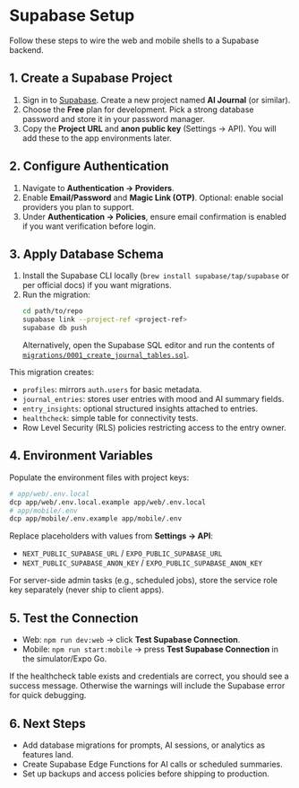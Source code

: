 # Supabase Setup

Follow these steps to wire the web and mobile shells to a Supabase backend.

## 1. Create a Supabase Project
1. Sign in to [Supabase](https://supabase.com/). Create a new project named **AI Journal** (or similar).
2. Choose the **Free** plan for development. Pick a strong database password and store it in your password manager.
3. Copy the **Project URL** and **anon public key** (Settings → API). You will add these to the app environments later.

## 2. Configure Authentication
1. Navigate to **Authentication → Providers**.
2. Enable **Email/Password** and **Magic Link (OTP)**. Optional: enable social providers you plan to support.
3. Under **Authentication → Policies**, ensure email confirmation is enabled if you want verification before login.

## 3. Apply Database Schema
1. Install the Supabase CLI locally (`brew install supabase/tap/supabase` or per official docs) if you want migrations.
2. Run the migration:
   ```bash
   cd path/to/repo
   supabase link --project-ref <project-ref>
   supabase db push
   ```
   Alternatively, open the Supabase SQL editor and run the contents of [`migrations/0001_create_journal_tables.sql`](migrations/0001_create_journal_tables.sql).

This migration creates:
- `profiles`: mirrors `auth.users` for basic metadata.
- `journal_entries`: stores user entries with mood and AI summary fields.
- `entry_insights`: optional structured insights attached to entries.
- `healthcheck`: simple table for connectivity tests.
- Row Level Security (RLS) policies restricting access to the entry owner.

## 4. Environment Variables
Populate the environment files with project keys:

```bash
# app/web/.env.local
dcp app/web/.env.local.example app/web/.env.local
# app/mobile/.env
dcp app/mobile/.env.example app/mobile/.env
```

Replace placeholders with values from **Settings → API**:

- `NEXT_PUBLIC_SUPABASE_URL` / `EXPO_PUBLIC_SUPABASE_URL`
- `NEXT_PUBLIC_SUPABASE_ANON_KEY` / `EXPO_PUBLIC_SUPABASE_ANON_KEY`

For server-side admin tasks (e.g., scheduled jobs), store the service role key separately (never ship to client apps).

## 5. Test the Connection
- Web: `npm run dev:web` → click **Test Supabase Connection**.
- Mobile: `npm run start:mobile` → press **Test Supabase Connection** in the simulator/Expo Go.

If the healthcheck table exists and credentials are correct, you should see a success message. Otherwise the warnings will include the Supabase error for quick debugging.

## 6. Next Steps
- Add database migrations for prompts, AI sessions, or analytics as features land.
- Create Supabase Edge Functions for AI calls or scheduled summaries.
- Set up backups and access policies before shipping to production.

